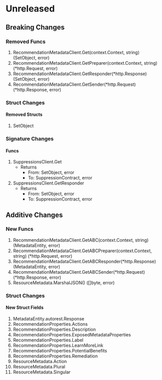 # Unreleased

## Breaking Changes

### Removed Funcs

1. RecommendationMetadataClient.Get(context.Context, string) (SetObject, error)
1. RecommendationMetadataClient.GetPreparer(context.Context, string) (*http.Request, error)
1. RecommendationMetadataClient.GetResponder(*http.Response) (SetObject, error)
1. RecommendationMetadataClient.GetSender(*http.Request) (*http.Response, error)

### Struct Changes

#### Removed Structs

1. SetObject

### Signature Changes

#### Funcs

1. SuppressionsClient.Get
	- Returns
		- From: SetObject, error
		- To: SuppressionContract, error
1. SuppressionsClient.GetResponder
	- Returns
		- From: SetObject, error
		- To: SuppressionContract, error

## Additive Changes

### New Funcs

1. RecommendationMetadataClient.GetABC(context.Context, string) (MetadataEntity, error)
1. RecommendationMetadataClient.GetABCPreparer(context.Context, string) (*http.Request, error)
1. RecommendationMetadataClient.GetABCResponder(*http.Response) (MetadataEntity, error)
1. RecommendationMetadataClient.GetABCSender(*http.Request) (*http.Response, error)
1. ResourceMetadata.MarshalJSON() ([]byte, error)

### Struct Changes

#### New Struct Fields

1. MetadataEntity.autorest.Response
1. RecommendationProperties.Actions
1. RecommendationProperties.Description
1. RecommendationProperties.ExposedMetadataProperties
1. RecommendationProperties.Label
1. RecommendationProperties.LearnMoreLink
1. RecommendationProperties.PotentialBenefits
1. RecommendationProperties.Remediation
1. ResourceMetadata.Action
1. ResourceMetadata.Plural
1. ResourceMetadata.Singular
